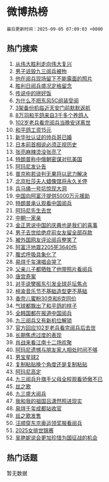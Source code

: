 # 微博热榜

`最后更新时间：2025-09-05 07:09:03 +0800`

## 热门搜索

1. [从伟大胜利走向伟大复兴](https://m.weibo.cn/search?containerid=100103type%3D1%26t%3D10%26q%3D%23%E4%BB%8E%E4%BC%9F%E5%A4%A7%E8%83%9C%E5%88%A9%E8%B5%B0%E5%90%91%E4%BC%9F%E5%A4%A7%E5%A4%8D%E5%85%B4%23&stream_entry_id=51&isnewpage=1&extparam=seat%3D1%26cate%3D10103%26pos%3D0%26stream_entry_id%3D51%26c_type%3D51%26q%3D%2523%25E4%25BB%258E%25E4%25BC%259F%25E5%25A4%25A7%25E8%2583%259C%25E5%2588%25A9%25E8%25B5%25B0%25E5%2590%2591%25E4%25BC%259F%25E5%25A4%25A7%25E5%25A4%258D%25E5%2585%25B4%2523%26filter_type%3Drealtimehot%26dgr%3D0%26display_time%3D1757027342%26pre_seqid%3D17570273422620231670726)
1. [男子诋毁九三阅兵被拘](https://m.weibo.cn/search?containerid=100103type%3D1%26t%3D10%26q%3D%23%E7%94%B7%E5%AD%90%E8%AF%8B%E6%AF%81%E4%B9%9D%E4%B8%89%E9%98%85%E5%85%B5%E8%A2%AB%E6%8B%98%23&stream_entry_id=31&isnewpage=1&extparam=seat%3D1%26pos%3D0%26flag%3D2%26c_type%3D31%26cate%3D5001%26lcate%3D5001%26band_rank%3D1%26stream_entry_id%3D31%26realpos%3D1%26q%3D%2523%25E7%2594%25B7%25E5%25AD%2590%25E8%25AF%258B%25E6%25AF%2581%25E4%25B9%259D%25E4%25B8%2589%25E9%2598%2585%25E5%2585%25B5%25E8%25A2%25AB%25E6%258B%2598%2523%26filter_type%3Drealtimehot%26dgr%3D0%26display_time%3D1757027342%26pre_seqid%3D17570273422620231670726)
1. [他在阅兵现场留下不能露面的照片](https://m.weibo.cn/search?containerid=100103type%3D1%26t%3D10%26q%3D%23%E4%BB%96%E5%9C%A8%E9%98%85%E5%85%B5%E7%8E%B0%E5%9C%BA%E7%95%99%E4%B8%8B%E4%B8%8D%E8%83%BD%E9%9C%B2%E9%9D%A2%E7%9A%84%E7%85%A7%E7%89%87%23&stream_entry_id=31&isnewpage=1&extparam=seat%3D1%26pos%3D1%26flag%3D2%26c_type%3D31%26cate%3D5001%26lcate%3D5001%26band_rank%3D2%26stream_entry_id%3D31%26realpos%3D2%26q%3D%2523%25E4%25BB%2596%25E5%259C%25A8%25E9%2598%2585%25E5%2585%25B5%25E7%258E%25B0%25E5%259C%25BA%25E7%2595%2599%25E4%25B8%258B%25E4%25B8%258D%25E8%2583%25BD%25E9%259C%25B2%25E9%259D%25A2%25E7%259A%2584%25E7%2585%25A7%25E7%2589%2587%2523%26filter_type%3Drealtimehot%26dgr%3D0%26display_time%3D1757027342%26pre_seqid%3D17570273422620231670726)
1. [胜利日阅兵盛况定格留念](https://m.weibo.cn/search?containerid=100103type%3D1%26t%3D10%26q%3D%23%E8%83%9C%E5%88%A9%E6%97%A5%E9%98%85%E5%85%B5%E7%9B%9B%E5%86%B5%E5%AE%9A%E6%A0%BC%E7%95%99%E5%BF%B5%23&stream_entry_id=31&isnewpage=1&extparam=seat%3D1%26pos%3D2%26flag%3D0%26c_type%3D31%26cate%3D5001%26lcate%3D5001%26band_rank%3D3%26stream_entry_id%3D31%26realpos%3D3%26q%3D%2523%25E8%2583%259C%25E5%2588%25A9%25E6%2597%25A5%25E9%2598%2585%25E5%2585%25B5%25E7%259B%259B%25E5%2586%25B5%25E5%25AE%259A%25E6%25A0%25BC%25E7%2595%2599%25E5%25BF%25B5%2523%26filter_type%3Drealtimehot%26dgr%3D0%26display_time%3D1757027342%26pre_seqid%3D17570273422620231670726)
1. [传说中的拼好饭](https://m.weibo.cn/search?containerid=100103type%3D1%26t%3D10%26q%3D%23%E4%BC%A0%E8%AF%B4%E4%B8%AD%E7%9A%84%E6%8B%BC%E5%A5%BD%E9%A5%AD%23&stream_entry_id=31&isnewpage=1&extparam=seat%3D1%26adid%3D299736%26filter_type%3Drealtimehot%26is_ad_pos%3D1%26c_type%3D31%26cate%3D5001%26lcate%3D5001%26band_rank%3D4%26stream_entry_id%3D31%26topic_ad%3D1%26q%3D%2523%25E4%25BC%25A0%25E8%25AF%25B4%25E4%25B8%25AD%25E7%259A%2584%25E6%258B%25BC%25E5%25A5%25BD%25E9%25A5%25AD%2523%26pos%3D3%26dgr%3D0%26display_time%3D1757027342%26pre_seqid%3D17570273422620231670726)
1. [为什么不把东风5C组装受阅](https://m.weibo.cn/search?containerid=100103type%3D1%26t%3D10%26q%3D%E4%B8%BA%E4%BB%80%E4%B9%88%E4%B8%8D%E6%8A%8A%E4%B8%9C%E9%A3%8E5C%E7%BB%84%E8%A3%85%E5%8F%97%E9%98%85&stream_entry_id=31&isnewpage=1&extparam=seat%3D1%26pos%3D4%26flag%3D0%26c_type%3D31%26cate%3D5001%26lcate%3D5001%26band_rank%3D4%26stream_entry_id%3D31%26realpos%3D4%26q%3D%25E4%25B8%25BA%25E4%25BB%2580%25E4%25B9%2588%25E4%25B8%258D%25E6%258A%258A%25E4%25B8%259C%25E9%25A3%258E5C%25E7%25BB%2584%25E8%25A3%2585%25E5%258F%2597%25E9%2598%2585%26filter_type%3Drealtimehot%26dgr%3D0%26display_time%3D1757027342%26pre_seqid%3D17570273422620231670726)
1. [3架备份机临近天安门前默默返航](https://m.weibo.cn/search?containerid=100103type%3D1%26t%3D10%26q%3D%233%E6%9E%B6%E5%A4%87%E4%BB%BD%E6%9C%BA%E4%B8%B4%E8%BF%91%E5%A4%A9%E5%AE%89%E9%97%A8%E5%89%8D%E9%BB%98%E9%BB%98%E8%BF%94%E8%88%AA%23&stream_entry_id=31&isnewpage=1&extparam=seat%3D1%26pos%3D5%26flag%3D0%26c_type%3D31%26cate%3D5001%26lcate%3D5001%26band_rank%3D5%26stream_entry_id%3D31%26realpos%3D5%26q%3D%25233%25E6%259E%25B6%25E5%25A4%2587%25E4%25BB%25BD%25E6%259C%25BA%25E4%25B8%25B4%25E8%25BF%2591%25E5%25A4%25A9%25E5%25AE%2589%25E9%2597%25A8%25E5%2589%258D%25E9%25BB%2598%25E9%25BB%2598%25E8%25BF%2594%25E8%2588%25AA%2523%26filter_type%3Drealtimehot%26dgr%3D0%26display_time%3D1757027342%26pre_seqid%3D17570273422620231670726)
1. [8万羽和平鸽来自3千多个养鸽人](https://m.weibo.cn/search?containerid=100103type%3D1%26t%3D10%26q%3D%238%E4%B8%87%E7%BE%BD%E5%92%8C%E5%B9%B3%E9%B8%BD%E6%9D%A5%E8%87%AA3%E5%8D%83%E5%A4%9A%E4%B8%AA%E5%85%BB%E9%B8%BD%E4%BA%BA%23&stream_entry_id=31&isnewpage=1&extparam=seat%3D1%26pos%3D6%26flag%3D0%26c_type%3D31%26cate%3D5001%26lcate%3D5001%26band_rank%3D6%26stream_entry_id%3D31%26realpos%3D6%26q%3D%25238%25E4%25B8%2587%25E7%25BE%25BD%25E5%2592%258C%25E5%25B9%25B3%25E9%25B8%25BD%25E6%259D%25A5%25E8%2587%25AA3%25E5%258D%2583%25E5%25A4%259A%25E4%25B8%25AA%25E5%2585%25BB%25E9%25B8%25BD%25E4%25BA%25BA%2523%26filter_type%3Drealtimehot%26dgr%3D0%26display_time%3D1757027342%26pre_seqid%3D17570273422620231670726)
1. [102岁老兵看完阅兵当晚安详离世](https://m.weibo.cn/search?containerid=100103type%3D1%26t%3D10%26q%3D%23102%E5%B2%81%E8%80%81%E5%85%B5%E7%9C%8B%E5%AE%8C%E9%98%85%E5%85%B5%E5%BD%93%E6%99%9A%E5%AE%89%E8%AF%A6%E7%A6%BB%E4%B8%96%23&stream_entry_id=31&isnewpage=1&extparam=seat%3D1%26pos%3D7%26flag%3D0%26c_type%3D31%26cate%3D5001%26lcate%3D5001%26band_rank%3D7%26stream_entry_id%3D31%26realpos%3D7%26q%3D%2523102%25E5%25B2%2581%25E8%2580%2581%25E5%2585%25B5%25E7%259C%258B%25E5%25AE%258C%25E9%2598%2585%25E5%2585%25B5%25E5%25BD%2593%25E6%2599%259A%25E5%25AE%2589%25E8%25AF%25A6%25E7%25A6%25BB%25E4%25B8%2596%2523%26filter_type%3Drealtimehot%26dgr%3D0%26display_time%3D1757027342%26pre_seqid%3D17570273422620231670726)
1. [和平鸽工资15元](https://m.weibo.cn/search?containerid=100103type%3D1%26t%3D10%26q%3D%23%E5%92%8C%E5%B9%B3%E9%B8%BD%E5%B7%A5%E8%B5%8415%E5%85%83%23&stream_entry_id=31&isnewpage=1&extparam=seat%3D1%26pos%3D8%26flag%3D0%26c_type%3D31%26cate%3D5001%26lcate%3D5001%26band_rank%3D8%26stream_entry_id%3D31%26realpos%3D8%26q%3D%2523%25E5%2592%258C%25E5%25B9%25B3%25E9%25B8%25BD%25E5%25B7%25A5%25E8%25B5%258415%25E5%2585%2583%2523%26filter_type%3Drealtimehot%26dgr%3D0%26display_time%3D1757027342%26pre_seqid%3D17570273422620231670726)
1. [新华社认证的帅兵哥已婚](https://m.weibo.cn/search?containerid=100103type%3D1%26t%3D10%26q%3D%23%E6%96%B0%E5%8D%8E%E7%A4%BE%E8%AE%A4%E8%AF%81%E7%9A%84%E5%B8%85%E5%85%B5%E5%93%A5%E5%B7%B2%E5%A9%9A%23&stream_entry_id=31&isnewpage=1&extparam=seat%3D1%26pos%3D9%26flag%3D0%26c_type%3D31%26cate%3D5001%26lcate%3D5001%26band_rank%3D9%26stream_entry_id%3D31%26realpos%3D9%26q%3D%2523%25E6%2596%25B0%25E5%258D%258E%25E7%25A4%25BE%25E8%25AE%25A4%25E8%25AF%2581%25E7%259A%2584%25E5%25B8%2585%25E5%2585%25B5%25E5%2593%25A5%25E5%25B7%25B2%25E5%25A9%259A%2523%26filter_type%3Drealtimehot%26dgr%3D0%26display_time%3D1757027342%26pre_seqid%3D17570273422620231670726)
1. [日本前首相说必须正视历史](https://m.weibo.cn/search?containerid=100103type%3D1%26t%3D10%26q%3D%23%E6%97%A5%E6%9C%AC%E5%89%8D%E9%A6%96%E7%9B%B8%E8%AF%B4%E5%BF%85%E9%A1%BB%E6%AD%A3%E8%A7%86%E5%8E%86%E5%8F%B2%23&stream_entry_id=31&isnewpage=1&extparam=seat%3D1%26pos%3D10%26flag%3D0%26c_type%3D31%26cate%3D5001%26lcate%3D5001%26band_rank%3D10%26stream_entry_id%3D31%26realpos%3D10%26q%3D%2523%25E6%2597%25A5%25E6%259C%25AC%25E5%2589%258D%25E9%25A6%2596%25E7%259B%25B8%25E8%25AF%25B4%25E5%25BF%2585%25E9%25A1%25BB%25E6%25AD%25A3%25E8%25A7%2586%25E5%258E%2586%25E5%258F%25B2%2523%26filter_type%3Drealtimehot%26dgr%3D0%26display_time%3D1757027342%26pre_seqid%3D17570273422620231670726)
1. [张亮麻辣烫没张亮了](https://m.weibo.cn/search?containerid=100103type%3D1%26t%3D10%26q%3D%23%E5%BC%A0%E4%BA%AE%E9%BA%BB%E8%BE%A3%E7%83%AB%E6%B2%A1%E5%BC%A0%E4%BA%AE%E4%BA%86%23&stream_entry_id=31&isnewpage=1&extparam=seat%3D1%26pos%3D11%26flag%3D2%26c_type%3D31%26cate%3D5001%26lcate%3D5001%26band_rank%3D11%26stream_entry_id%3D31%26realpos%3D11%26q%3D%2523%25E5%25BC%25A0%25E4%25BA%25AE%25E9%25BA%25BB%25E8%25BE%25A3%25E7%2583%25AB%25E6%25B2%25A1%25E5%25BC%25A0%25E4%25BA%25AE%25E4%25BA%2586%2523%26filter_type%3Drealtimehot%26dgr%3D0%26display_time%3D1757027342%26pre_seqid%3D17570273422620231670726)
1. [特朗普称中俄朝密谋对抗美国](https://m.weibo.cn/search?containerid=100103type%3D1%26t%3D10%26q%3D%23%E7%89%B9%E6%9C%97%E6%99%AE%E7%A7%B0%E4%B8%AD%E4%BF%84%E6%9C%9D%E5%AF%86%E8%B0%8B%E5%AF%B9%E6%8A%97%E7%BE%8E%E5%9B%BD%23&stream_entry_id=31&isnewpage=1&extparam=seat%3D1%26pos%3D12%26flag%3D0%26c_type%3D31%26cate%3D5001%26lcate%3D5001%26band_rank%3D12%26stream_entry_id%3D31%26realpos%3D12%26q%3D%2523%25E7%2589%25B9%25E6%259C%2597%25E6%2599%25AE%25E7%25A7%25B0%25E4%25B8%25AD%25E4%25BF%2584%25E6%259C%259D%25E5%25AF%2586%25E8%25B0%258B%25E5%25AF%25B9%25E6%258A%2597%25E7%25BE%258E%25E5%259B%25BD%2523%26filter_type%3Drealtimehot%26dgr%3D0%26display_time%3D1757027342%26pre_seqid%3D17570273422620231670726)
1. [阿玛尼发讣告](https://m.weibo.cn/search?containerid=100103type%3D1%26t%3D10%26q%3D%23%E9%98%BF%E7%8E%9B%E5%B0%BC%E5%8F%91%E8%AE%A3%E5%91%8A%23&stream_entry_id=31&isnewpage=1&extparam=seat%3D1%26pos%3D13%26flag%3D2%26c_type%3D31%26cate%3D5001%26lcate%3D5001%26band_rank%3D13%26stream_entry_id%3D31%26realpos%3D13%26q%3D%2523%25E9%2598%25BF%25E7%258E%259B%25E5%25B0%25BC%25E5%258F%2591%25E8%25AE%25A3%25E5%2591%258A%2523%26filter_type%3Drealtimehot%26dgr%3D0%26display_time%3D1757027342%26pre_seqid%3D17570273422620231670726)
1. [普京称若谈判无果将以武力解决](https://m.weibo.cn/search?containerid=100103type%3D1%26t%3D10%26q%3D%23%E6%99%AE%E4%BA%AC%E7%A7%B0%E8%8B%A5%E8%B0%88%E5%88%A4%E6%97%A0%E6%9E%9C%E5%B0%86%E4%BB%A5%E6%AD%A6%E5%8A%9B%E8%A7%A3%E5%86%B3%23&stream_entry_id=31&isnewpage=1&extparam=seat%3D1%26pos%3D14%26flag%3D0%26c_type%3D31%26cate%3D5001%26lcate%3D5001%26band_rank%3D14%26stream_entry_id%3D31%26realpos%3D14%26q%3D%2523%25E6%2599%25AE%25E4%25BA%25AC%25E7%25A7%25B0%25E8%258B%25A5%25E8%25B0%2588%25E5%2588%25A4%25E6%2597%25A0%25E6%259E%259C%25E5%25B0%2586%25E4%25BB%25A5%25E6%25AD%25A6%25E5%258A%259B%25E8%25A7%25A3%25E5%2586%25B3%2523%26filter_type%3Drealtimehot%26dgr%3D0%26display_time%3D1757027342%26pre_seqid%3D17570273422620231670726)
1. [北京杜莎夫人蜡像馆将永久关停](https://m.weibo.cn/search?containerid=100103type%3D1%26t%3D10%26q%3D%23%E5%8C%97%E4%BA%AC%E6%9D%9C%E8%8E%8E%E5%A4%AB%E4%BA%BA%E8%9C%A1%E5%83%8F%E9%A6%86%E5%B0%86%E6%B0%B8%E4%B9%85%E5%85%B3%E5%81%9C%23&stream_entry_id=31&isnewpage=1&extparam=seat%3D1%26pos%3D15%26flag%3D0%26c_type%3D31%26cate%3D5001%26lcate%3D5001%26band_rank%3D15%26stream_entry_id%3D31%26realpos%3D15%26q%3D%2523%25E5%258C%2597%25E4%25BA%25AC%25E6%259D%259C%25E8%258E%258E%25E5%25A4%25AB%25E4%25BA%25BA%25E8%259C%25A1%25E5%2583%258F%25E9%25A6%2586%25E5%25B0%2586%25E6%25B0%25B8%25E4%25B9%2585%25E5%2585%25B3%25E5%2581%259C%2523%26filter_type%3Drealtimehot%26dgr%3D0%26display_time%3D1757027342%26pre_seqid%3D17570273422620231670726)
1. [兵马俑一号坑惊现大洞](https://m.weibo.cn/search?containerid=100103type%3D1%26t%3D10%26q%3D%23%E5%85%B5%E9%A9%AC%E4%BF%91%E4%B8%80%E5%8F%B7%E5%9D%91%E6%83%8A%E7%8E%B0%E5%A4%A7%E6%B4%9E%23&stream_entry_id=31&isnewpage=1&extparam=seat%3D1%26pos%3D16%26flag%3D0%26c_type%3D31%26cate%3D5001%26lcate%3D5001%26band_rank%3D16%26stream_entry_id%3D31%26realpos%3D16%26q%3D%2523%25E5%2585%25B5%25E9%25A9%25AC%25E4%25BF%2591%25E4%25B8%2580%25E5%258F%25B7%25E5%259D%2591%25E6%2583%258A%25E7%258E%25B0%25E5%25A4%25A7%25E6%25B4%259E%2523%26filter_type%3Drealtimehot%26dgr%3D0%26display_time%3D1757027342%26pre_seqid%3D17570273422620231670726)
1. [中国向阿富汗提供5000万元援助](https://m.weibo.cn/search?containerid=100103type%3D1%26t%3D10%26q%3D%23%E4%B8%AD%E5%9B%BD%E5%90%91%E9%98%BF%E5%AF%8C%E6%B1%97%E6%8F%90%E4%BE%9B5000%E4%B8%87%E5%85%83%E6%8F%B4%E5%8A%A9%23&stream_entry_id=31&isnewpage=1&extparam=seat%3D1%26pos%3D17%26flag%3D0%26c_type%3D31%26cate%3D5001%26lcate%3D5001%26band_rank%3D17%26stream_entry_id%3D31%26realpos%3D17%26q%3D%2523%25E4%25B8%25AD%25E5%259B%25BD%25E5%2590%2591%25E9%2598%25BF%25E5%25AF%258C%25E6%25B1%2597%25E6%258F%2590%25E4%25BE%259B5000%25E4%25B8%2587%25E5%2585%2583%25E6%258F%25B4%25E5%258A%25A9%2523%26filter_type%3Drealtimehot%26dgr%3D0%26display_time%3D1757027342%26pre_seqid%3D17570273422620231670726)
1. [特朗普承认观看中国阅兵](https://m.weibo.cn/search?containerid=100103type%3D1%26t%3D10%26q%3D%23%E7%89%B9%E6%9C%97%E6%99%AE%E6%89%BF%E8%AE%A4%E8%A7%82%E7%9C%8B%E4%B8%AD%E5%9B%BD%E9%98%85%E5%85%B5%23&stream_entry_id=31&isnewpage=1&extparam=seat%3D1%26pos%3D18%26flag%3D0%26c_type%3D31%26cate%3D5001%26lcate%3D5001%26band_rank%3D18%26stream_entry_id%3D31%26realpos%3D18%26q%3D%2523%25E7%2589%25B9%25E6%259C%2597%25E6%2599%25AE%25E6%2589%25BF%25E8%25AE%25A4%25E8%25A7%2582%25E7%259C%258B%25E4%25B8%25AD%25E5%259B%25BD%25E9%2598%2585%25E5%2585%25B5%2523%26filter_type%3Drealtimehot%26dgr%3D0%26display_time%3D1757027342%26pre_seqid%3D17570273422620231670726)
1. [阿玛尼先生去世](https://m.weibo.cn/search?containerid=100103type%3D1%26t%3D10%26q%3D%23%E9%98%BF%E7%8E%9B%E5%B0%BC%E5%85%88%E7%94%9F%E5%8E%BB%E4%B8%96%23&stream_entry_id=31&isnewpage=1&extparam=seat%3D1%26pos%3D19%26flag%3D0%26c_type%3D31%26cate%3D5001%26lcate%3D5001%26band_rank%3D19%26stream_entry_id%3D31%26realpos%3D19%26q%3D%2523%25E9%2598%25BF%25E7%258E%259B%25E5%25B0%25BC%25E5%2585%2588%25E7%2594%259F%25E5%258E%25BB%25E4%25B8%2596%2523%26filter_type%3Drealtimehot%26dgr%3D0%26display_time%3D1757027342%26pre_seqid%3D17570273422620231670726)
1. [中朝一家亲](https://m.weibo.cn/search?containerid=100103type%3D1%26t%3D10%26q%3D%23%E4%B8%AD%E6%9C%9D%E4%B8%80%E5%AE%B6%E4%BA%B2%23&stream_entry_id=31&isnewpage=1&extparam=seat%3D1%26pos%3D20%26flag%3D0%26c_type%3D31%26cate%3D5001%26lcate%3D5001%26band_rank%3D20%26stream_entry_id%3D31%26realpos%3D20%26q%3D%2523%25E4%25B8%25AD%25E6%259C%259D%25E4%25B8%2580%25E5%25AE%25B6%25E4%25BA%25B2%2523%26filter_type%3Drealtimehot%26dgr%3D0%26display_time%3D1757027342%26pre_seqid%3D17570273422620231670726)
1. [金正恩说中国的庆典也是我们的喜事](https://m.weibo.cn/search?containerid=100103type%3D1%26t%3D10%26q%3D%23%E9%87%91%E6%AD%A3%E6%81%A9%E8%AF%B4%E4%B8%AD%E5%9B%BD%E7%9A%84%E5%BA%86%E5%85%B8%E4%B9%9F%E6%98%AF%E6%88%91%E4%BB%AC%E7%9A%84%E5%96%9C%E4%BA%8B%23&stream_entry_id=31&isnewpage=1&extparam=seat%3D1%26pos%3D21%26flag%3D2%26c_type%3D31%26cate%3D5001%26lcate%3D5001%26band_rank%3D21%26stream_entry_id%3D31%26realpos%3D21%26q%3D%2523%25E9%2587%2591%25E6%25AD%25A3%25E6%2581%25A9%25E8%25AF%25B4%25E4%25B8%25AD%25E5%259B%25BD%25E7%259A%2584%25E5%25BA%2586%25E5%2585%25B8%25E4%25B9%259F%25E6%2598%25AF%25E6%2588%2591%25E4%25BB%25AC%25E7%259A%2584%25E5%2596%259C%25E4%25BA%258B%2523%26filter_type%3Drealtimehot%26dgr%3D0%26display_time%3D1757027342%26pre_seqid%3D17570273422620231670726)
1. [男子去世给绝症前女友留全部存款](https://m.weibo.cn/search?containerid=100103type%3D1%26t%3D10%26q%3D%23%E7%94%B7%E5%AD%90%E5%8E%BB%E4%B8%96%E7%BB%99%E7%BB%9D%E7%97%87%E5%89%8D%E5%A5%B3%E5%8F%8B%E7%95%99%E5%85%A8%E9%83%A8%E5%AD%98%E6%AC%BE%23&stream_entry_id=31&isnewpage=1&extparam=seat%3D1%26pos%3D22%26flag%3D0%26c_type%3D31%26cate%3D5001%26lcate%3D5001%26band_rank%3D22%26stream_entry_id%3D31%26realpos%3D22%26q%3D%2523%25E7%2594%25B7%25E5%25AD%2590%25E5%258E%25BB%25E4%25B8%2596%25E7%25BB%2599%25E7%25BB%259D%25E7%2597%2587%25E5%2589%258D%25E5%25A5%25B3%25E5%258F%258B%25E7%2595%2599%25E5%2585%25A8%25E9%2583%25A8%25E5%25AD%2598%25E6%25AC%25BE%2523%26filter_type%3Drealtimehot%26dgr%3D0%26display_time%3D1757027342%26pre_seqid%3D17570273422620231670726)
1. [被外国网友评论阅兵整笑了](https://m.weibo.cn/search?containerid=100103type%3D1%26t%3D10%26q%3D%23%E8%A2%AB%E5%A4%96%E5%9B%BD%E7%BD%91%E5%8F%8B%E8%AF%84%E8%AE%BA%E9%98%85%E5%85%B5%E6%95%B4%E7%AC%91%E4%BA%86%23&stream_entry_id=31&isnewpage=1&extparam=seat%3D1%26pos%3D23%26flag%3D0%26c_type%3D31%26cate%3D5001%26lcate%3D5001%26band_rank%3D23%26stream_entry_id%3D31%26realpos%3D23%26q%3D%2523%25E8%25A2%25AB%25E5%25A4%2596%25E5%259B%25BD%25E7%25BD%2591%25E5%258F%258B%25E8%25AF%2584%25E8%25AE%25BA%25E9%2598%2585%25E5%2585%25B5%25E6%2595%25B4%25E7%25AC%2591%25E4%25BA%2586%2523%26filter_type%3Drealtimehot%26dgr%3D0%26display_time%3D1757027342%26pre_seqid%3D17570273422620231670726)
1. [阿富汗地震2205死3640伤](https://m.weibo.cn/search?containerid=100103type%3D1%26t%3D10%26q%3D%23%E9%98%BF%E5%AF%8C%E6%B1%97%E5%9C%B0%E9%9C%872205%E6%AD%BB3640%E4%BC%A4%23&stream_entry_id=31&isnewpage=1&extparam=seat%3D1%26pos%3D24%26flag%3D0%26c_type%3D31%26cate%3D5001%26lcate%3D5001%26band_rank%3D24%26stream_entry_id%3D31%26realpos%3D24%26q%3D%2523%25E9%2598%25BF%25E5%25AF%258C%25E6%25B1%2597%25E5%259C%25B0%25E9%259C%25872205%25E6%25AD%25BB3640%25E4%25BC%25A4%2523%26filter_type%3Drealtimehot%26dgr%3D0%26display_time%3D1757027342%26pre_seqid%3D17570273422620231670726)
1. [腹式呼吸具象化了](https://m.weibo.cn/search?containerid=100103type%3D1%26t%3D10%26q%3D%E8%85%B9%E5%BC%8F%E5%91%BC%E5%90%B8%E5%85%B7%E8%B1%A1%E5%8C%96%E4%BA%86&stream_entry_id=31&isnewpage=1&extparam=seat%3D1%26pos%3D25%26flag%3D0%26c_type%3D31%26cate%3D5001%26lcate%3D5001%26band_rank%3D25%26stream_entry_id%3D31%26realpos%3D25%26q%3D%25E8%2585%25B9%25E5%25BC%258F%25E5%2591%25BC%25E5%2590%25B8%25E5%2585%25B7%25E8%25B1%25A1%25E5%258C%2596%25E4%25BA%2586%26filter_type%3Drealtimehot%26dgr%3D0%26display_time%3D1757027342%26pre_seqid%3D17570273422620231670726)
1. [易烊千玺演唱会哭了](https://m.weibo.cn/search?containerid=100103type%3D1%26t%3D10%26q%3D%E6%98%93%E7%83%8A%E5%8D%83%E7%8E%BA%E6%BC%94%E5%94%B1%E4%BC%9A%E5%93%AD%E4%BA%86&stream_entry_id=31&isnewpage=1&extparam=seat%3D1%26pos%3D26%26flag%3D0%26c_type%3D31%26cate%3D5001%26lcate%3D5001%26band_rank%3D26%26stream_entry_id%3D31%26realpos%3D26%26q%3D%25E6%2598%2593%25E7%2583%258A%25E5%258D%2583%25E7%258E%25BA%25E6%25BC%2594%25E5%2594%25B1%25E4%25BC%259A%25E5%2593%25AD%25E4%25BA%2586%26filter_type%3Drealtimehot%26dgr%3D0%26display_time%3D1757027342%26pre_seqid%3D17570273422620231670726)
1. [父亲儿子都牺牲了他带照片看阅兵](https://m.weibo.cn/search?containerid=100103type%3D1%26t%3D10%26q%3D%23%E7%88%B6%E4%BA%B2%E5%84%BF%E5%AD%90%E9%83%BD%E7%89%BA%E7%89%B2%E4%BA%86%E4%BB%96%E5%B8%A6%E7%85%A7%E7%89%87%E7%9C%8B%E9%98%85%E5%85%B5%23&stream_entry_id=31&isnewpage=1&extparam=seat%3D1%26pos%3D27%26flag%3D0%26c_type%3D31%26cate%3D5001%26lcate%3D5001%26band_rank%3D27%26stream_entry_id%3D31%26realpos%3D27%26q%3D%2523%25E7%2588%25B6%25E4%25BA%25B2%25E5%2584%25BF%25E5%25AD%2590%25E9%2583%25BD%25E7%2589%25BA%25E7%2589%25B2%25E4%25BA%2586%25E4%25BB%2596%25E5%25B8%25A6%25E7%2585%25A7%25E7%2589%2587%25E7%259C%258B%25E9%2598%2585%25E5%2585%25B5%2523%26filter_type%3Drealtimehot%26dgr%3D0%26display_time%3D1757027342%26pre_seqid%3D17570273422620231670726)
1. [唐宫奇案](https://m.weibo.cn/search?containerid=100103type%3D1%26t%3D10%26q%3D%23%E5%94%90%E5%AE%AB%E5%A5%87%E6%A1%88%23&stream_entry_id=31&isnewpage=1&extparam=seat%3D1%26pos%3D28%26flag%3D0%26c_type%3D31%26cate%3D5001%26lcate%3D5001%26band_rank%3D28%26stream_entry_id%3D31%26realpos%3D28%26q%3D%2523%25E5%2594%2590%25E5%25AE%25AB%25E5%25A5%2587%25E6%25A1%2588%2523%26filter_type%3Drealtimehot%26dgr%3D0%26display_time%3D1757027342%26pre_seqid%3D17570273422620231670726)
1. [对手说樊振东引发全球乒坛焦点](https://m.weibo.cn/search?containerid=100103type%3D1%26t%3D10%26q%3D%23%E5%AF%B9%E6%89%8B%E8%AF%B4%E6%A8%8A%E6%8C%AF%E4%B8%9C%E5%BC%95%E5%8F%91%E5%85%A8%E7%90%83%E4%B9%92%E5%9D%9B%E7%84%A6%E7%82%B9%23&stream_entry_id=31&isnewpage=1&extparam=seat%3D1%26pos%3D29%26flag%3D0%26c_type%3D31%26cate%3D5001%26lcate%3D5001%26band_rank%3D29%26stream_entry_id%3D31%26realpos%3D29%26q%3D%2523%25E5%25AF%25B9%25E6%2589%258B%25E8%25AF%25B4%25E6%25A8%258A%25E6%258C%25AF%25E4%25B8%259C%25E5%25BC%2595%25E5%258F%2591%25E5%2585%25A8%25E7%2590%2583%25E4%25B9%2592%25E5%259D%259B%25E7%2584%25A6%25E7%2582%25B9%2523%26filter_type%3Drealtimehot%26dgr%3D0%26display_time%3D1757027342%26pre_seqid%3D17570273422620231670726)
1. [梓渝音乐节不基础造型更不基础](https://m.weibo.cn/search?containerid=100103type%3D1%26t%3D10%26q%3D%23%E6%A2%93%E6%B8%9D%E9%9F%B3%E4%B9%90%E8%8A%82%E4%B8%8D%E5%9F%BA%E7%A1%80%E9%80%A0%E5%9E%8B%E6%9B%B4%E4%B8%8D%E5%9F%BA%E7%A1%80%23&stream_entry_id=31&isnewpage=1&extparam=seat%3D1%26pos%3D30%26flag%3D0%26c_type%3D31%26cate%3D5001%26lcate%3D5001%26band_rank%3D30%26stream_entry_id%3D31%26realpos%3D30%26q%3D%2523%25E6%25A2%2593%25E6%25B8%259D%25E9%259F%25B3%25E4%25B9%2590%25E8%258A%2582%25E4%25B8%258D%25E5%259F%25BA%25E7%25A1%2580%25E9%2580%25A0%25E5%259E%258B%25E6%259B%25B4%25E4%25B8%258D%25E5%259F%25BA%25E7%25A1%2580%2523%26filter_type%3Drealtimehot%26dgr%3D0%26display_time%3D1757027342%26pre_seqid%3D17570273422620231670726)
1. [香奈儿蜜粉30克和6克同价](https://m.weibo.cn/search?containerid=100103type%3D1%26t%3D10%26q%3D%23%E9%A6%99%E5%A5%88%E5%84%BF%E8%9C%9C%E7%B2%8930%E5%85%8B%E5%92%8C6%E5%85%8B%E5%90%8C%E4%BB%B7%23&stream_entry_id=31&isnewpage=1&extparam=seat%3D1%26pos%3D31%26flag%3D0%26c_type%3D31%26cate%3D5001%26lcate%3D5001%26band_rank%3D31%26stream_entry_id%3D31%26realpos%3D31%26q%3D%2523%25E9%25A6%2599%25E5%25A5%2588%25E5%2584%25BF%25E8%259C%259C%25E7%25B2%258930%25E5%2585%258B%25E5%2592%258C6%25E5%2585%258B%25E5%2590%258C%25E4%25BB%25B7%2523%26filter_type%3Drealtimehot%26dgr%3D0%26display_time%3D1757027342%26pre_seqid%3D17570273422620231670726)
1. [气球都飘出了和平鸽的样子](https://m.weibo.cn/search?containerid=100103type%3D1%26t%3D10%26q%3D%23%E6%B0%94%E7%90%83%E9%83%BD%E9%A3%98%E5%87%BA%E4%BA%86%E5%92%8C%E5%B9%B3%E9%B8%BD%E7%9A%84%E6%A0%B7%E5%AD%90%23&stream_entry_id=31&isnewpage=1&extparam=seat%3D1%26pos%3D32%26flag%3D0%26c_type%3D31%26cate%3D5001%26lcate%3D5001%26band_rank%3D32%26stream_entry_id%3D31%26realpos%3D32%26q%3D%2523%25E6%25B0%2594%25E7%2590%2583%25E9%2583%25BD%25E9%25A3%2598%25E5%2587%25BA%25E4%25BA%2586%25E5%2592%258C%25E5%25B9%25B3%25E9%25B8%25BD%25E7%259A%2584%25E6%25A0%25B7%25E5%25AD%2590%2523%26filter_type%3Drealtimehot%26dgr%3D0%26display_time%3D1757027342%26pre_seqid%3D17570273422620231670726)
1. [全韩国都在报道中国阅兵](https://m.weibo.cn/search?containerid=100103type%3D1%26t%3D10%26q%3D%23%E5%85%A8%E9%9F%A9%E5%9B%BD%E9%83%BD%E5%9C%A8%E6%8A%A5%E9%81%93%E4%B8%AD%E5%9B%BD%E9%98%85%E5%85%B5%23&stream_entry_id=31&isnewpage=1&extparam=seat%3D1%26pos%3D33%26flag%3D0%26c_type%3D31%26cate%3D5001%26lcate%3D5001%26band_rank%3D33%26stream_entry_id%3D31%26realpos%3D33%26q%3D%2523%25E5%2585%25A8%25E9%259F%25A9%25E5%259B%25BD%25E9%2583%25BD%25E5%259C%25A8%25E6%258A%25A5%25E9%2581%2593%25E4%25B8%25AD%25E5%259B%25BD%25E9%2598%2585%25E5%2585%25B5%2523%26filter_type%3Drealtimehot%26dgr%3D0%26display_time%3D1757027342%26pre_seqid%3D17570273422620231670726)
1. [九三阅兵又有新机位解锁](https://m.weibo.cn/search?containerid=100103type%3D1%26t%3D10%26q%3D%23%E4%B9%9D%E4%B8%89%E9%98%85%E5%85%B5%E5%8F%88%E6%9C%89%E6%96%B0%E6%9C%BA%E4%BD%8D%E8%A7%A3%E9%94%81%23&stream_entry_id=31&isnewpage=1&extparam=seat%3D1%26pos%3D34%26flag%3D0%26c_type%3D31%26cate%3D5001%26lcate%3D5001%26band_rank%3D34%26stream_entry_id%3D31%26realpos%3D34%26q%3D%2523%25E4%25B9%259D%25E4%25B8%2589%25E9%2598%2585%25E5%2585%25B5%25E5%258F%2588%25E6%259C%2589%25E6%2596%25B0%25E6%259C%25BA%25E4%25BD%258D%25E8%25A7%25A3%25E9%2594%2581%2523%26filter_type%3Drealtimehot%26dgr%3D0%26display_time%3D1757027342%26pre_seqid%3D17570273422620231670726)
1. [官方回应102岁老兵看完阅兵后去世](https://m.weibo.cn/search?containerid=100103type%3D1%26t%3D10%26q%3D%23%E5%AE%98%E6%96%B9%E5%9B%9E%E5%BA%94102%E5%B2%81%E8%80%81%E5%85%B5%E7%9C%8B%E5%AE%8C%E9%98%85%E5%85%B5%E5%90%8E%E5%8E%BB%E4%B8%96%23&stream_entry_id=31&isnewpage=1&extparam=seat%3D1%26pos%3D35%26flag%3D0%26c_type%3D31%26cate%3D5001%26lcate%3D5001%26band_rank%3D35%26stream_entry_id%3D31%26realpos%3D35%26q%3D%2523%25E5%25AE%2598%25E6%2596%25B9%25E5%259B%259E%25E5%25BA%2594102%25E5%25B2%2581%25E8%2580%2581%25E5%2585%25B5%25E7%259C%258B%25E5%25AE%258C%25E9%2598%2585%25E5%2585%25B5%25E5%2590%258E%25E5%258E%25BB%25E4%25B8%2596%2523%26filter_type%3Drealtimehot%26dgr%3D0%26display_time%3D1757027342%26pre_seqid%3D17570273422620231670726)
1. [长期焦虑过度的表现](https://m.weibo.cn/search?containerid=100103type%3D1%26t%3D10%26q%3D%E9%95%BF%E6%9C%9F%E7%84%A6%E8%99%91%E8%BF%87%E5%BA%A6%E7%9A%84%E8%A1%A8%E7%8E%B0&stream_entry_id=31&isnewpage=1&extparam=seat%3D1%26pos%3D36%26flag%3D0%26c_type%3D31%26cate%3D5001%26lcate%3D5001%26band_rank%3D36%26stream_entry_id%3D31%26realpos%3D36%26q%3D%25E9%2595%25BF%25E6%259C%259F%25E7%2584%25A6%25E8%2599%2591%25E8%25BF%2587%25E5%25BA%25A6%25E7%259A%2584%25E8%25A1%25A8%25E7%258E%25B0%26filter_type%3Drealtimehot%26dgr%3D0%26display_time%3D1757027342%26pre_seqid%3D17570273422620231670726)
1. [肖战来看江南十二场欢聚](https://m.weibo.cn/search?containerid=100103type%3D1%26t%3D10%26q%3D%23%E8%82%96%E6%88%98%E6%9D%A5%E7%9C%8B%E6%B1%9F%E5%8D%97%E5%8D%81%E4%BA%8C%E5%9C%BA%E6%AC%A2%E8%81%9A%23&stream_entry_id=31&isnewpage=1&extparam=seat%3D1%26pos%3D37%26flag%3D0%26c_type%3D31%26cate%3D5001%26lcate%3D5001%26band_rank%3D37%26stream_entry_id%3D31%26realpos%3D37%26q%3D%2523%25E8%2582%2596%25E6%2588%2598%25E6%259D%25A5%25E7%259C%258B%25E6%25B1%259F%25E5%258D%2597%25E5%258D%2581%25E4%25BA%258C%25E5%259C%25BA%25E6%25AC%25A2%25E8%2581%259A%2523%26filter_type%3Drealtimehot%26dgr%3D0%26display_time%3D1757027342%26pre_seqid%3D17570273422620231670726)
1. [阿玛尼遗憾与朋友家人相处时间不够](https://m.weibo.cn/search?containerid=100103type%3D1%26t%3D10%26q%3D%23%E9%98%BF%E7%8E%9B%E5%B0%BC%E9%81%97%E6%86%BE%E4%B8%8E%E6%9C%8B%E5%8F%8B%E5%AE%B6%E4%BA%BA%E7%9B%B8%E5%A4%84%E6%97%B6%E9%97%B4%E4%B8%8D%E5%A4%9F%23&stream_entry_id=31&isnewpage=1&extparam=seat%3D1%26pos%3D38%26flag%3D0%26c_type%3D31%26cate%3D5001%26lcate%3D5001%26band_rank%3D38%26stream_entry_id%3D31%26realpos%3D38%26q%3D%2523%25E9%2598%25BF%25E7%258E%259B%25E5%25B0%25BC%25E9%2581%2597%25E6%2586%25BE%25E4%25B8%258E%25E6%259C%258B%25E5%258F%258B%25E5%25AE%25B6%25E4%25BA%25BA%25E7%259B%25B8%25E5%25A4%2584%25E6%2597%25B6%25E9%2597%25B4%25E4%25B8%258D%25E5%25A4%259F%2523%26filter_type%3Drealtimehot%26dgr%3D0%26display_time%3D1757027342%26pre_seqid%3D17570273422620231670726)
1. [男宝星球2](https://m.weibo.cn/search?containerid=100103type%3D1%26t%3D10%26q%3D%E7%94%B7%E5%AE%9D%E6%98%9F%E7%90%832&stream_entry_id=31&isnewpage=1&extparam=seat%3D1%26pos%3D39%26flag%3D0%26c_type%3D31%26cate%3D5001%26lcate%3D5001%26band_rank%3D39%26stream_entry_id%3D31%26realpos%3D39%26q%3D%25E7%2594%25B7%25E5%25AE%259D%25E6%2598%259F%25E7%2590%25832%26filter_type%3Drealtimehot%26dgr%3D0%26display_time%3D1757027342%26pre_seqid%3D17570273422620231670726)
1. [复制粘贴换个角度还是复制粘贴](https://m.weibo.cn/search?containerid=100103type%3D1%26t%3D10%26q%3D%23%E5%A4%8D%E5%88%B6%E7%B2%98%E8%B4%B4%E6%8D%A2%E4%B8%AA%E8%A7%92%E5%BA%A6%E8%BF%98%E6%98%AF%E5%A4%8D%E5%88%B6%E7%B2%98%E8%B4%B4%23&stream_entry_id=31&isnewpage=1&extparam=seat%3D1%26pos%3D40%26flag%3D0%26c_type%3D31%26cate%3D5001%26lcate%3D5001%26band_rank%3D40%26stream_entry_id%3D31%26realpos%3D40%26q%3D%2523%25E5%25A4%258D%25E5%2588%25B6%25E7%25B2%2598%25E8%25B4%25B4%25E6%258D%25A2%25E4%25B8%25AA%25E8%25A7%2592%25E5%25BA%25A6%25E8%25BF%2598%25E6%2598%25AF%25E5%25A4%258D%25E5%2588%25B6%25E7%25B2%2598%25E8%25B4%25B4%2523%26filter_type%3Drealtimehot%26dgr%3D0%26display_time%3D1757027342%26pre_seqid%3D17570273422620231670726)
1. [阿玛尼高定](https://m.weibo.cn/search?containerid=100103type%3D1%26t%3D10%26q%3D%E9%98%BF%E7%8E%9B%E5%B0%BC%E9%AB%98%E5%AE%9A&stream_entry_id=31&isnewpage=1&extparam=seat%3D1%26pos%3D41%26flag%3D0%26c_type%3D31%26cate%3D5001%26lcate%3D5001%26band_rank%3D41%26stream_entry_id%3D31%26realpos%3D41%26q%3D%25E9%2598%25BF%25E7%258E%259B%25E5%25B0%25BC%25E9%25AB%2598%25E5%25AE%259A%26filter_type%3Drealtimehot%26dgr%3D0%26display_time%3D1757027342%26pre_seqid%3D17570273422620231670726)
1. [九三阅兵升旗手父母全程观看骄傲不已](https://m.weibo.cn/search?containerid=100103type%3D1%26t%3D10%26q%3D%23%E4%B9%9D%E4%B8%89%E9%98%85%E5%85%B5%E5%8D%87%E6%97%97%E6%89%8B%E7%88%B6%E6%AF%8D%E5%85%A8%E7%A8%8B%E8%A7%82%E7%9C%8B%E9%AA%84%E5%82%B2%E4%B8%8D%E5%B7%B2%23&stream_entry_id=31&isnewpage=1&extparam=seat%3D1%26pos%3D42%26flag%3D0%26c_type%3D31%26cate%3D5001%26lcate%3D5001%26band_rank%3D42%26stream_entry_id%3D31%26realpos%3D42%26q%3D%2523%25E4%25B9%259D%25E4%25B8%2589%25E9%2598%2585%25E5%2585%25B5%25E5%258D%2587%25E6%2597%2597%25E6%2589%258B%25E7%2588%25B6%25E6%25AF%258D%25E5%2585%25A8%25E7%25A8%258B%25E8%25A7%2582%25E7%259C%258B%25E9%25AA%2584%25E5%2582%25B2%25E4%25B8%258D%25E5%25B7%25B2%2523%26filter_type%3Drealtimehot%26dgr%3D0%26display_time%3D1757027342%26pre_seqid%3D17570273422620231670726)
1. [丝之歌](https://m.weibo.cn/search?containerid=100103type%3D1%26t%3D10%26q%3D%E4%B8%9D%E4%B9%8B%E6%AD%8C&stream_entry_id=31&isnewpage=1&extparam=seat%3D1%26pos%3D43%26flag%3D0%26c_type%3D31%26cate%3D5001%26lcate%3D5001%26band_rank%3D43%26stream_entry_id%3D31%26realpos%3D43%26q%3D%25E4%25B8%259D%25E4%25B9%258B%25E6%25AD%258C%26filter_type%3Drealtimehot%26dgr%3D0%26display_time%3D1757027342%26pre_seqid%3D17570273422620231670726)
1. [九三盛大阅兵](https://m.weibo.cn/search?containerid=100103type%3D1%26t%3D10%26q%3D%23%E4%B9%9D%E4%B8%89%E7%9B%9B%E5%A4%A7%E9%98%85%E5%85%B5%23&stream_entry_id=31&isnewpage=1&extparam=seat%3D1%26pos%3D44%26flag%3D0%26c_type%3D31%26cate%3D5001%26lcate%3D5001%26band_rank%3D44%26stream_entry_id%3D31%26realpos%3D44%26q%3D%2523%25E4%25B9%259D%25E4%25B8%2589%25E7%259B%259B%25E5%25A4%25A7%25E9%2598%2585%25E5%2585%25B5%2523%26filter_type%3Drealtimehot%26dgr%3D0%26display_time%3D1757027342%26pre_seqid%3D17570273422620231670726)
1. [我和我的祖国吕潇然照进现实](https://m.weibo.cn/search?containerid=100103type%3D1%26t%3D10%26q%3D%23%E6%88%91%E5%92%8C%E6%88%91%E7%9A%84%E7%A5%96%E5%9B%BD%E5%90%95%E6%BD%87%E7%84%B6%E7%85%A7%E8%BF%9B%E7%8E%B0%E5%AE%9E%23&stream_entry_id=31&isnewpage=1&extparam=seat%3D1%26pos%3D45%26flag%3D0%26c_type%3D31%26cate%3D5001%26lcate%3D5001%26band_rank%3D45%26stream_entry_id%3D31%26realpos%3D45%26q%3D%2523%25E6%2588%2591%25E5%2592%258C%25E6%2588%2591%25E7%259A%2584%25E7%25A5%2596%25E5%259B%25BD%25E5%2590%2595%25E6%25BD%2587%25E7%2584%25B6%25E7%2585%25A7%25E8%25BF%259B%25E7%258E%25B0%25E5%25AE%259E%2523%26filter_type%3Drealtimehot%26dgr%3D0%26display_time%3D1757027342%26pre_seqid%3D17570273422620231670726)
1. [易烊千玺成都站收官](https://m.weibo.cn/search?containerid=100103type%3D1%26t%3D10%26q%3D%23%E6%98%93%E7%83%8A%E5%8D%83%E7%8E%BA%E6%88%90%E9%83%BD%E7%AB%99%E6%94%B6%E5%AE%98%23&stream_entry_id=31&isnewpage=1&extparam=seat%3D1%26pos%3D46%26flag%3D0%26c_type%3D31%26cate%3D5001%26lcate%3D5001%26band_rank%3D46%26stream_entry_id%3D31%26realpos%3D46%26q%3D%2523%25E6%2598%2593%25E7%2583%258A%25E5%258D%2583%25E7%258E%25BA%25E6%2588%2590%25E9%2583%25BD%25E7%25AB%2599%25E6%2594%25B6%25E5%25AE%2598%2523%26filter_type%3Drealtimehot%26dgr%3D0%26display_time%3D1757027342%26pre_seqid%3D17570273422620231670726)
1. [丝之歌发售](https://m.weibo.cn/search?containerid=100103type%3D1%26t%3D10%26q%3D%23%E4%B8%9D%E4%B9%8B%E6%AD%8C%E5%8F%91%E5%94%AE%23&stream_entry_id=31&isnewpage=1&extparam=seat%3D1%26pos%3D47%26flag%3D0%26c_type%3D31%26cate%3D5001%26lcate%3D5001%26band_rank%3D47%26stream_entry_id%3D31%26realpos%3D47%26q%3D%2523%25E4%25B8%259D%25E4%25B9%258B%25E6%25AD%258C%25E5%258F%2591%25E5%2594%25AE%2523%26filter_type%3Drealtimehot%26dgr%3D0%26display_time%3D1757027342%26pre_seqid%3D17570273422620231670726)
1. [汪顺穿东京奥运领奖服看阅兵](https://m.weibo.cn/search?containerid=100103type%3D1%26t%3D10%26q%3D%23%E6%B1%AA%E9%A1%BA%E7%A9%BF%E4%B8%9C%E4%BA%AC%E5%A5%A5%E8%BF%90%E9%A2%86%E5%A5%96%E6%9C%8D%E7%9C%8B%E9%98%85%E5%85%B5%23&stream_entry_id=31&isnewpage=1&extparam=seat%3D1%26pos%3D48%26flag%3D0%26c_type%3D31%26cate%3D5001%26lcate%3D5001%26band_rank%3D48%26stream_entry_id%3D31%26realpos%3D48%26q%3D%2523%25E6%25B1%25AA%25E9%25A1%25BA%25E7%25A9%25BF%25E4%25B8%259C%25E4%25BA%25AC%25E5%25A5%25A5%25E8%25BF%2590%25E9%25A2%2586%25E5%25A5%2596%25E6%259C%258D%25E7%259C%258B%25E9%2598%2585%25E5%2585%25B5%2523%26filter_type%3Drealtimehot%26dgr%3D0%26display_time%3D1757027342%26pre_seqid%3D17570273422620231670726)
1. [2025女排世锦赛](https://m.weibo.cn/search?containerid=100103type%3D1%26t%3D10%26q%3D%232025%E5%A5%B3%E6%8E%92%E4%B8%96%E9%94%A6%E8%B5%9B%23&stream_entry_id=31&isnewpage=1&extparam=seat%3D1%26pos%3D49%26flag%3D0%26c_type%3D31%26cate%3D5001%26lcate%3D5001%26band_rank%3D49%26stream_entry_id%3D31%26realpos%3D49%26q%3D%25232025%25E5%25A5%25B3%25E6%258E%2592%25E4%25B8%2596%25E9%2594%25A6%25E8%25B5%259B%2523%26filter_type%3Drealtimehot%26dgr%3D0%26display_time%3D1757027342%26pre_seqid%3D17570273422620231670726)
1. [吴艳妮说会更加珍惜为国征战的机会](https://m.weibo.cn/search?containerid=100103type%3D1%26t%3D10%26q%3D%23%E5%90%B4%E8%89%B3%E5%A6%AE%E8%AF%B4%E4%BC%9A%E6%9B%B4%E5%8A%A0%E7%8F%8D%E6%83%9C%E4%B8%BA%E5%9B%BD%E5%BE%81%E6%88%98%E7%9A%84%E6%9C%BA%E4%BC%9A%23&stream_entry_id=31&isnewpage=1&extparam=seat%3D1%26pos%3D50%26flag%3D0%26c_type%3D31%26cate%3D5001%26lcate%3D5001%26band_rank%3D50%26stream_entry_id%3D31%26realpos%3D50%26q%3D%2523%25E5%2590%25B4%25E8%2589%25B3%25E5%25A6%25AE%25E8%25AF%25B4%25E4%25BC%259A%25E6%259B%25B4%25E5%258A%25A0%25E7%258F%258D%25E6%2583%259C%25E4%25B8%25BA%25E5%259B%25BD%25E5%25BE%2581%25E6%2588%2598%25E7%259A%2584%25E6%259C%25BA%25E4%25BC%259A%2523%26filter_type%3Drealtimehot%26dgr%3D0%26display_time%3D1757027342%26pre_seqid%3D17570273422620231670726)

## 热门话题

暂无数据

